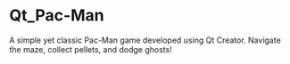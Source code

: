 # Qt_Pac-Man
A simple yet classic Pac-Man game developed using Qt Creator. Navigate the maze, collect pellets, and dodge ghosts! 

